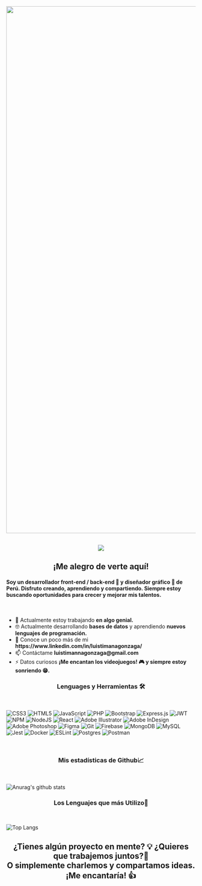 <img align="center" src="https://i.ibb.co/zfZhSDY/banner-luistimana.png" width="1400px" alt=""/>
 <!-- retro visitor counter -->
 <br><br>
 <p align="center"> 
  <img src="https://profile-counter.glitch.me/luistimana/count.svg" />
 </p>

<h2 align="center"><b>¡Me alegro de verte aquí!</b></h2>

<h4> Soy un desarrollador front-end / back-end 🚀 y diseñador gráfico 🎨 de Perú. Disfruto creando, aprendiendo y compartiendo. Siempre estoy buscando oportunidades para crecer y mejorar mis talentos. </h4>
<br>

<ul>
    <li>🔭 Actualmente estoy trabajando <b>en algo genial.</b></li>
    <li>🤓 Actualmente desarrollando <b>bases de datos</b> y aprendiendo <b>nuevos lenguajes de programación.</b></li>
    <li>💬 Conoce un poco más de mi <b>https://www.linkedin.com/in/luistimanagonzaga/</b></li>
    <li>📫 Contáctame <b>luistimannagonzaga@gmail.com</b></li>
    <li>⚡ Datos curiosos <b>¡Me encantan los videojuegos! 🎮 y siempre estoy sonriendo 😁.</b> </li>
</ul>

<h3 align="center"> <b>Lenguages y Herramientas 🛠</b></h3>
<br>

![CSS3](https://img.shields.io/badge/css3-%231572B6.svg?style=for-the-badge&logo=css3&logoColor=white)
![HTML5](https://img.shields.io/badge/html5-%23E34F26.svg?style=for-the-badge&logo=html5&logoColor=white)
![JavaScript](https://img.shields.io/badge/javascript-%23323330.svg?style=for-the-badge&logo=javascript&logoColor=%23F7DF1E)
![PHP](https://img.shields.io/badge/php-%23777BB4.svg?style=for-the-badge&logo=php&logoColor=white)
![Bootstrap](https://img.shields.io/badge/bootstrap-%23563D7C.svg?style=for-the-badge&logo=bootstrap&logoColor=white)
![Express.js](https://img.shields.io/badge/express.js-%23404d59.svg?style=for-the-badge&logo=express&logoColor=%2361DAFB)
![JWT](https://img.shields.io/badge/JWT-black?style=for-the-badge&logo=JSON%20web%20tokens)
![NPM](https://img.shields.io/badge/NPM-%23000000.svg?style=for-the-badge&logo=npm&logoColor=white)
![NodeJS](https://img.shields.io/badge/node.js-6DA55F?style=for-the-badge&logo=node.js&logoColor=white)
![React](https://img.shields.io/badge/react-%2320232a.svg?style=for-the-badge&logo=react&logoColor=%2361DAFB)
![Adobe Illustrator](https://img.shields.io/badge/adobeillustrator-%23FF9A00.svg?style=for-the-badge&logo=adobeillustrator&logoColor=white)
![Adobe InDesign](https://img.shields.io/badge/Adobe%20InDesign-49021F?style=for-the-badge&logo=adobeindesign&logoColor=white)
![Adobe Photoshop](https://img.shields.io/badge/adobephotoshop-%2331A8FF.svg?style=for-the-badge&logo=adobephotoshop&logoColor=white)
![Figma](https://img.shields.io/badge/figma-%23F24E1E.svg?style=for-the-badge&logo=figma&logoColor=white)
![Git](https://img.shields.io/badge/git-%23F05033.svg?style=for-the-badge&logo=git&logoColor=white)
![Firebase](https://img.shields.io/badge/firebase-%23039BE5.svg?style=for-the-badge&logo=firebase)
![MongoDB](https://img.shields.io/badge/MongoDB-%234ea94b.svg?style=for-the-badge&logo=mongodb&logoColor=white)
![MySQL](https://img.shields.io/badge/mysql-%2300f.svg?style=for-the-badge&logo=mysql&logoColor=white)
![Jest](https://img.shields.io/badge/-jest-%23C21325?style=for-the-badge&logo=jest&logoColor=white)
![Docker](https://img.shields.io/badge/docker-%230db7ed.svg?style=for-the-badge&logo=docker&logoColor=white)
![ESLint](https://img.shields.io/badge/ESLint-4B3263?style=for-the-badge&logo=eslint&logoColor=white)
![Postgres](https://img.shields.io/badge/postgres-%23316192.svg?style=for-the-badge&logo=postgresql&logoColor=white)
![Postman](https://img.shields.io/badge/Postman-FF6C37?style=for-the-badge&logo=postman&logoColor=white)
 
 

<br>
<h3 align="center"><b>Mis estadísticas de Github📈</b></h3> 
<br>


![Anurag's github stats](https://github-readme-stats.vercel.app/api?username=luistimana&theme=dark&show_icons=true)



<h3 align="center"><b>Los Lenguajes que más Utilizo💛</b></h3> 
<br>

![Top Langs](https://github-readme-stats.vercel.app/api/top-langs/?username=luistimana&theme=dark)



<h2 align="center">¿Tienes algún proyecto en mente? 💡 ¿Quieres que trabajemos juntos?📝<br>
O simplemente charlemos y compartamos ideas. ¡Me encantaría! 👍 </h2>


